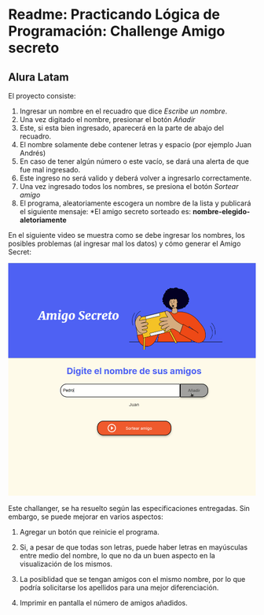 # Readme: Practicando Lógica de Programación: Challenge Amigo secreto
## Alura Latam

El proyecto consiste:
1. Ingresar un nombre en el recuadro que dice *Escribe un nombre*.
2. Una vez digitado el nombre, presionar el botón *Añadir*
3. Este, si esta bien ingresado, aparecerá en la parte de abajo del recuadro.
4. El nombre solamente debe contener letras y espacio (por ejemplo Juan Andrés)
5. En caso de tener algún número o este vacío, se dará una alerta de que fue mal ingresado.
6. Este ingreso no será valido y deberá volver a ingresarlo correctamente.
7. Una vez ingresado todos los nombres, se presiona el botón *Sortear amigo*
8. El programa, aleatoriamente escogera un nombre de la lista y publicará el siguiente mensaje: *El amigo secreto sorteado es: **nombre-elegido-aletoriamente**

En el siguiente video se muestra como se debe ingresar los nombres, los posibles problemas (al ingresar mal los datos) y cómo generar el Amigo Secret:

[![Amigo Secreto](img/pagina-web.png)](https://youtu.be/cizId5gPfoM)

Este challanger, se ha resuelto según las especificaciones entregadas. Sin embargo, se puede mejorar en varios aspectos:

1. Agregar un botón que reinicie el programa.
   
2. Si, a pesar de que todas son letras, puede haber letras en mayúsculas entre medio del nombre, lo que no da un buen aspecto en la visualización de los mismos.

3. La posiblidad que se tengan amigos con el mismo nombre, por lo que podría solicitarse los apellidos para una mejor diferenciación.

4. Imprimir en pantalla el número de amigos añadidos.


```python

```
